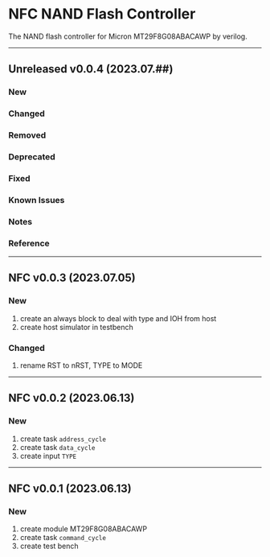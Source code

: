 # NFC NAND Flash Controller
The NAND flash controller for Micron MT29F8G08ABACAWP by verilog.

-----------------------------------
## Unreleased v0.0.4 (2023.07.##)
### New
### Changed
### Removed
### Deprecated
### Fixed
### Known Issues
### Notes
### Reference

-----------------------------------
## NFC v0.0.3 (2023.07.05)
### New
1. create an always block to deal with type and IOH from host
2. create host simulator in testbench
### Changed
1. rename RST to nRST, TYPE to MODE


-----------------------------------
## NFC v0.0.2 (2023.06.13)
### New
1. create task `address_cycle`
2. create task `data_cycle`
3. create input `TYPE`


-----------------------------------
## NFC v0.0.1 (2023.06.13)
### New
1. create module MT29F8G08ABACAWP
2. create task `command_cycle`
3. create test bench